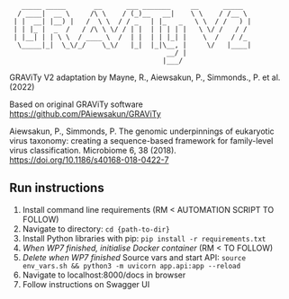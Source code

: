 ```
   _____ _____       __      ___ _______     __      _____  
  / ____|  __ \     /\ \    / (_)__   __|    \ \    / /__ \ 
 | |  __| |__) |   /  \ \  / / _   | |_   _   \ \  / /   ) |
 | | |_ |  _  /   / /\ \ \/ / | |  | | | | |   \ \/ /   / / 
 | |__| | | \ \  / ____ \  /  | |  | | |_| |    \  /   / /_ 
  \_____|_|  \_\/_/    \_\/   |_|  |_|\__, |     \/   |____|
                                       __/ |                
                                      |___/                 
 ```                                                                         
GRAViTy V2 adaptation by Mayne, R., Aiewsakun, P., Simmonds., P. et al. (2022)

Based on original GRAViTy software https://github.com/PAiewsakun/GRAViTy

Aiewsakun, P., Simmonds, P. The genomic underpinnings of eukaryotic virus taxonomy: creating a sequence-based framework for family-level virus classification. Microbiome 6, 38 (2018). https://doi.org/10.1186/s40168-018-0422-7

## Run instructions
1. Install command line requirements (RM < AUTOMATION SCRIPT TO FOLLOW)
1. Navigate to directory: ```cd {path-to-dir}```
1. Install Python libraries with pip: ```pip install -r requirements.txt```
1. *When WP7 finished, initialise Docker container* (RM < TO FOLLOW)
1. *Delete when WP7 finished* Source vars and start API: ```source env_vars.sh && python3 -m uvicorn app.api:app --reload```
1. Navigate to localhost:8000/docs in browser
1. Follow instructions on Swagger UI
